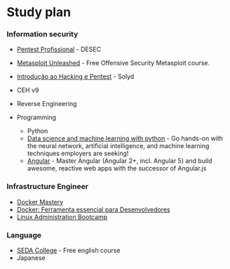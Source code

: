 # Study plan

### Information security


* [Pentest Profissional](https://desecsecurity.com/academy/login) - DESEC
* [Metasploit Unleashed](https://www.offensive-security.com/metasploit-unleashed/) - Free Offensive Security Metasploit course.
* [Introdução ao Hacking e Pentest](https://www.youtube.com/watch?v=Gf_BYCCkPiM&list=PLp95aw034Wn8M910YSGLh3zvmq1xI7LbD) - Solyd
* CEH v9
* Reverse Engineering

* Programming
	- Python
	- [Data science and machine learning with python](https://www.udemy.com/data-science-and-machine-learning-with-python-hands-on/) - Go hands-on with the neural network, artificial intelligence, and machine learning techniques employers are seeking!
	- [Angular](https://www.udemy.com/the-complete-guide-to-angular-2/) - Master Angular (Angular 2+, incl. Angular 5) and build awesome, reactive web apps with the successor of Angular.js 

### Infrastructure Engineer
* [Docker Mastery](https://www.udemy.com/docker-mastery/)
* [Docker: Ferramenta essencial para Desenvolvedores](https://www.udemy.com/curso-docker/)
* [Linux Administration Bootcamp](https://www.udemy.com/linux-administration-bootcamp/)

### Language
- [SEDA College](http://www.sedacollegeonline.com/) - Free english course
- Japanese